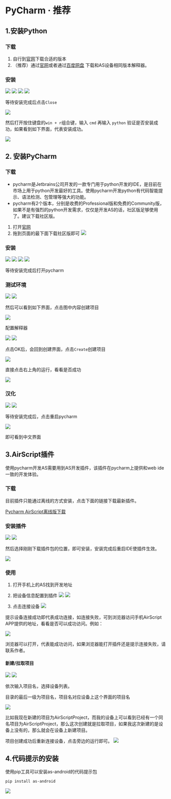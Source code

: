 
# PyCharm · 推荐

## 1.安装Python

### 下载

1. 自行到[官网](https://www.python.org/downloads/)下载合适的版本
2. （推荐）通过[官网](https://www.python.org/ftp/python/3.8.10/python-3.8.10-amd64.exe)或者通过[百度网盘](https://pan.baidu.com/s/1VVIscWwUVltYCAwdLiMSQw?pwd=yvw8) 下载和AS设备相同版本解释器。

### 安装
![](/img/tool/pycharm/20230812203420.png)
![](/img/tool/pycharm/20230812203453.png)
![](/img/tool/pycharm/20230812203513.png)
![](/img/tool/pycharm/20230812203559.png)

等待安装完成后点击`Close`

![](/img/tool/pycharm/20230812203705.png)

然后打开按住键盘的`win + r`组合键，输入 `cmd` 再输入 `python` 验证是否安装成功，如果看到如下界面，代表安装成功。

![](/img/tool/pycharm/20230812203828.png)
## 2. 安装PyCharm

### 下载
- pycharm是Jetbrains公司开发的一款专门用于python开发的IDE，是目前在市场上用于python开发最好的工具。使用pycharm开发python有代码智能提示、语法检测、包管理等强大的功能。
- pycharm有2个版本，分别是收费的Professional版和免费的Community版，如果不是有强烈的python开发需求，仅仅是开发AS的话，社区版足够使用了。建议下载社区版。

1. 打开[官网](https://www.jetbrains.com/pycharm/download/)
2. 拖到页面的最下面下载社区版即可
![](/img/tool/pycharm/20230812204132.png)

### 安装
![](/img/tool/pycharm/20230812204514.png)
![](/img/tool/pycharm/20230812204618.png)
![](/img/tool/pycharm/20230812204634.png)
![](/img/tool/pycharm/20230812204649.png)

等待安装完成后打开pycharm

### 测试环境
![](/img/tool/pycharm/20230812204844.png)
![](/img/tool/pycharm/20230812204906.png)

然后可以看到如下界面，点击图中内容创建项目

![](/img/tool/pycharm/20230812205050.png)

配置解释器

![](/img/tool/pycharm/20230812205244.png)
![](/img/tool/pycharm/20230812205323.png)

点击OK后，会回到创建界面，点击`Create`创建项目

![](/img/tool/pycharm/20230812205411.png)

直接点击右上角的运行，看看是否成功

![](/img/tool/pycharm/20230812205627.png)

### 汉化
![](/img/tool/pycharm/20230812210229.png)
![](/img/tool/pycharm/20230812210405.png)

等待安装完成后，点击重启pycharm

![](/img/tool/pycharm/20230812210539.png)

即可看到中文界面


## 3.AirScript插件

使用pycharm开发AS需要用到AS开发插件，该插件在pycharm上提供和web ide一致的开发体验。

### 下载
目前插件只能通过离线的方式安装，点击下面的链接下载最新插件。

[Pycharm AirScript离线版下载](https://pan.baidu.com/s/1UGM6ucM_Wn7X4RiAQm7q9g?pwd=pggv)
### 安装插件
![](/img/tool/pycharm/20230812211222.png)
![](/img/tool/pycharm/20230812211302.png)

然后选择刚刚下载插件包的位置，即可安装，安装完成后重启IDE使插件生效。

![](/img/tool/pycharm/20230812211403.png)

### 使用

1. 打开手机上的AS找到开发地址

2. 把设备信息配置到插件
![](/img/tool/pycharm/20230812213238.png)
![](/img/tool/pycharm/20230812213507.png)

3. 点击连接设备
![](/img/tool/pycharm/20230812213620.png)

提示设备连接成功即代表成功连接，如连接失败，可到浏览器访问手机AirScript APP提供的地址，看看是否可以成功访问。例如：

![](/img/tool/pycharm/20230812213726.png)

浏览器可以打开，代表能成功访问，如果浏览器能打开插件还是提示连接失败，请联系作者。

#### 新建/拉取项目
![](/img/tool/pycharm/20230812214033.png)
![](/img/tool/pycharm/20230812214357.png)

依次输入项目名，选择设备列表。

目录的最后一级为项目名，项目名对应设备上这个界面的项目名

![](/img/tool/pycharm/20230812214510.png)

比如我现在新建的项目为AirScriptProject，而我的设备上可以看到已经有一个同名项目为AirScriptProject，那么这次创建就是拉取项目，如果我这次新建的是设备上没有的，那么就会在设备上新建项目。

项目创建成功后重新连接设备，点击旁边的运行即可。
![](/img/tool/pycharm/20230812220133.png)

## 4.代码提示的安装
使用pip工具可以安装as-android的代码提示包
```bash
pip install as-android
```

![](/img/tool/pycharm/install_airscript_tip.jpg)






